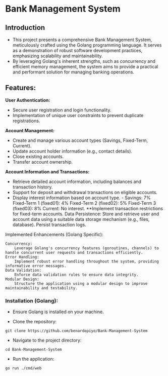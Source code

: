 # Bank Management System

## Introduction

- This project presents a comprehensive Bank Management System, meticulously crafted using the Golang programming language. It serves as a demonstration of robust software development practices, emphasizing scalability and maintainability. 
- By leveraging Golang's inherent strengths, such as concurrency and efficient memory management, the system aims to provide a practical and performant solution for managing banking operations.


## Features:

**User Authentication:**
- Secure user registration and login functionality.
- Implementation of unique user constraints to prevent duplicate registrations.

**Account Management:**
- Create and manage various account types (Savings, Fixed-Term, Current).
- Update account holder information (e.g., contact details).
- Close existing accounts.
- Transfer account ownership.
    
**Account Information and Transactions:**
- Retrieve detailed account information, including balances and transaction history.
- Support for deposit and withdrawal transactions on eligible accounts.
- Display interest information based on account type.
            - Savings: 7%
            Fixed-Term 1 (fixed01): 4%
            Fixed-Term 2 (fixed02): 5%
            Fixed-Term 3 (fixed03): 8%
            Current: No interest.
**Implement transaction restrictions for fixed-term accounts.
    Data Persistence:
        Store and retrieve user and account data using a suitable data storage mechanism (e.g., files, database).
        Persist transaction logs.

Implemented Enhancements (Golang Specific):

    Concurrency:
        Leverage Golang's concurrency features (goroutines, channels) to handle concurrent user requests and transactions efficiently.
    Error Handling:
        Implement robust error handling throughout the system, providing informative error messages.
    Data Validation:
        Enforce data validation rules to ensure data integrity.
    Modular Design:
        Structure the application using a modular design to improve maintainability and testability.

### Installation (Golang):

- Ensure Golang is installed on your machine.

- Clone the repository:

```
git clone https://github.com/benardopiyo/Bank-Management-System
```

- Navigate to the project directory:

```
cd Bank-Management-System
```

- Run the application:

```
go run ./cmd/web
```